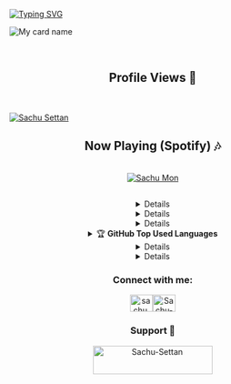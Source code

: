 [![Typing SVG](https://readme-typing-svg.herokuapp.com?font=Pacifico&size=50&color=FFFFFF&center=true&vCenter=true&width=1000&height=100&lines=Hi+%F0%9F%91%8B%2C+I'm+Sachu+(Sanooj))](https://github.com/Sachu-Settan)

![My card name](https://cardivo.vercel.app/api?name=Sachu-Settan&description=Hi,%20Welcome%20To%20My%20Profile%20💖&image=https://avatars.githubusercontent.com/u/93819264?v=4&s=10?v=4&backgroundColor=%23ecf0f1&instagram=sachu.modder&github=Sachu-Settan&&pattern=leaf&colorPattern=%23eaeaea)

<br>

<h2 align="center"> Profile Views 💖</h2>

<br>

<p align="center">

<a href="#"><img title="Sachu Settan" src="https://profile-counter.glitch.me/Sachu-Settan/count.svg"></a>

</p>

<h2 align="center"> Now Playing (Spotify) 🎶 </h2>

<br>

<div align="center"> <a href="https://bit.ly/spotify-now-playing-sachu">

<img align="center" src="https://bit.ly/spotify-sachu-playing" alt="Sachu Mon" />

</a>

##

<details>

    <summary>&#127942 <b>GitHub Awards</b></summary><br/>

![Github Trophy](https://github-profile-trophy.vercel.app/?username=Sachu-Settan)

</details>

<details>

    <summary>&#127942 <b>GitHub Contributions</b></summary><br/>

 <img src="https://activity-graph.herokuapp.com/graph?username=Sachu-Settan&amp;bg_color=000000&amp;color=4fff67&amp;line=4fff67&amp;point=ffffff&amp;area=true&amp;hide_border=true" alt="GitHub Activity Graph">

</details>

<details>

    <summary>&#127942 <b>GitHub Activity (Public Data)</b></summary><br/>

![Metrics](https://metrics.lecoq.io/Sachu-Settan?template=classic&isocalendar=1&languages=1&isocalendar.duration=half-year&languages.limit=8&languages.threshold=0%25&languages.colors=github&languages.sections=most-used&languages.indepth=false&languages.analysis.timeout=15&languages.categories=markup%2C%20programming&languages.recent.categories=markup%2C%20programming&languages.recent.load=300&languages.recent.days=14&config.timezone=Asia%2FCalcutta)

</details>

    

<details>

<summary>&#127942 <b>GitHub Top Used Languages</b></summary><br/>

![Top-Langs](https://github-readme-stats.vercel.app/api/top-langs/?username=Sachu-Settan&theme=radical&layout=compact&langs_count=10&show_icons=true)

</details>

    

<details>

    <summary>&#127942 <b>GitHub Stats</b></summary><br/>

![Git-Stats](https://github-readme-stats.vercel.app/api?username=Sachu-Settan&show_icons=true&theme=radical)

</details>

<details>

    <summary>&#127942 <b>My Repos ✨</b></summary><br/>

![github card](https://github-readme-stats.vercel.app/api/pin/?username=Sachu-Settan&repo=Rose-Mwol&theme=dark)

<br>

![github card](https://github-readme-stats.vercel.app/api/pin/?username=Sachu-Settan&repo=Sachu-Settan.github.io&theme=dark)

<br>

![github card](https://github-readme-stats.vercel.app/api/pin/?username=Sachu-Settan&repo=Rose-Mwol-V2&theme=dark)

    

</details>

    

<h3 align="center">Connect with me:</h3>

<p align="center">

<a href="https://instagram.com/sachu.modder" target="blank"><img align="center" src="https://raw.githubusercontent.com/rahuldkjain/github-profile-readme-generator/master/src/images/icons/Social/instagram.svg" alt="sachu.modder" height="30" width="40" /></a><a href="https://Wa.me/+919744933034?text=Hello%20Bro" target="blank"><img align="center" src="https://raw.githubusercontent.com/rahuldkjain/github-profile-readme-generator/master/src/images/icons/Social/whatsapp.svg" alt="Sachu-Settan" height="30" width="40" /></a>

</p>

<h3 align="center">Support 💖</h3>

<p><a href="https://www.buymeacoffee.com/sachusettan"> <img align="center" src="https://cdn.buymeacoffee.com/buttons/v2/default-yellow.png" height="50" width="210" alt="Sachu-Settan" /></a></p>


